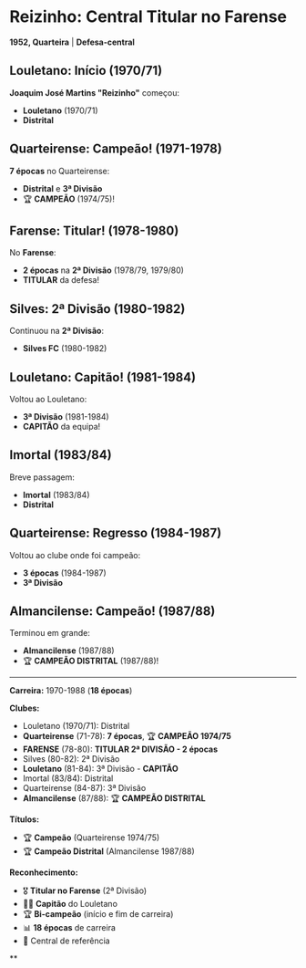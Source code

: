 # Reizinho: Central Titular no Farense

**1952, Quarteira** | **Defesa-central**

## Louletano: Início (1970/71)

**Joaquim José Martins "Reizinho"** começou:
- **Louletano** (1970/71)
- **Distrital**

## Quarteirense: Campeão! (1971-1978)

**7 épocas** no Quarteirense:
- **Distrital** e **3ª Divisão**
- 🏆 **CAMPEÃO** (1974/75)!

## Farense: Titular! (1978-1980)

No **Farense**:
- **2 épocas** na **2ª Divisão** (1978/79, 1979/80)
- **TITULAR** da defesa!

## Silves: 2ª Divisão (1980-1982)

Continuou na **2ª Divisão**:
- **Silves FC** (1980-1982)

## Louletano: Capitão! (1981-1984)

Voltou ao Louletano:
- **3ª Divisão** (1981-1984)
- **CAPITÃO** da equipa!

## Imortal (1983/84)

Breve passagem:
- **Imortal** (1983/84)
- **Distrital**

## Quarteirense: Regresso (1984-1987)

Voltou ao clube onde foi campeão:
- **3 épocas** (1984-1987)
- **3ª Divisão**

## Almancilense: Campeão! (1987/88)

Terminou em grande:
- **Almancilense** (1987/88)
- 🏆 **CAMPEÃO DISTRITAL** (1987/88)!

---

**Carreira:** 1970-1988 (**18 épocas**)

**Clubes:**
- Louletano (1970/71): Distrital
- **Quarteirense** (71-78): **7 épocas**, 🏆 **CAMPEÃO 1974/75**
- **FARENSE** (78-80): **TITULAR 2ª DIVISÃO - 2 épocas**
- Silves (80-82): 2ª Divisão
- **Louletano** (81-84): 3ª Divisão - **CAPITÃO**
- Imortal (83/84): Distrital
- Quarteirense (84-87): 3ª Divisão
- **Almancilense** (87/88): 🏆 **CAMPEÃO DISTRITAL**

**Títulos:**
- 🏆 **Campeão** (Quarteirense 1974/75)
- 🏆 **Campeão Distrital** (Almancilense 1987/88)

**Reconhecimento:**
- 🎖️ **Titular no Farense** (2ª Divisão)
- 👨‍✈️ **Capitão** do Louletano
- 🏆 **Bi-campeão** (início e fim de carreira)
- 📊 **18 épocas** de carreira
- 💪 Central de referência

**
